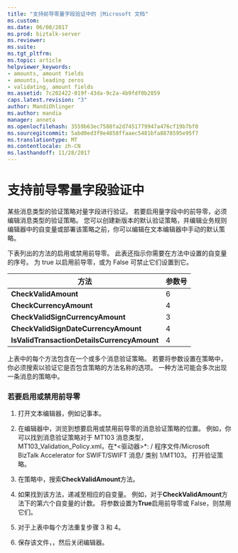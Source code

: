 ```yaml
---
title: "支持前导零量字段验证中的 |Microsoft 文档"
ms.custom: 
ms.date: 06/08/2017
ms.prod: biztalk-server
ms.reviewer: 
ms.suite: 
ms.tgt_pltfrm: 
ms.topic: article
helpviewer_keywords:
- amounts, amount fields
- amounts, leading zeros
- validating, amount fields
ms.assetid: 7c202422-019f-43da-9c2a-4b9fdf0b2859
caps.latest.revision: "3"
author: MandiOhlinger
ms.author: mandia
manager: anneta
ms.openlocfilehash: 3559b63ec7588fa2d7451779947a476cf19b7bf0
ms.sourcegitcommit: 5abd0ed3f9e4858ffaaec5481bfa8878595e95f7
ms.translationtype: MT
ms.contentlocale: zh-CN
ms.lasthandoff: 11/28/2017
---
```

# <a name="supporting-leading-zeros-in-amount-field-validations"></a>支持前导零量字段验证中
某些消息类型的验证策略对量字段进行验证。 若要启用量字段中的前导零，必须编辑消息类型的验证策略。 您可以创建新版本的默认验证策略，并编辑业务规则编辑器中的自变量或部署该策略之前，你可以编辑在文本编辑器中手动的默认策略。  
  
 下表列出的方法的启用或禁用前导零。 此表还指示你需要在方法中设置的自变量的序号。 为 true 以启用前导零，或为 False 可禁止它们设置到它。  
  
|方法|参数号|  
|------------|---------------------|  
|**CheckValidAmount**|6|  
|**CheckCurrencyAmount**|4|  
|**CheckValidSignCurrencyAmount**|3|  
|**CheckValidSignDateCurrencyAmount**|4|  
|**IsValidTransactionDetailsCurrencyAmount**|4|  
  
 上表中的每个方法包含在一个或多个消息验证策略。 若要将参数设置在策略中，你必须搜索以验证它是否包含策略的方法名称的选项。 一种方法可能会多次出现一条消息的策略中。  
  
### <a name="to-enable-or-disable-leading-zeros"></a>若要启用或禁用前导零  
  
1.  打开文本编辑器，例如记事本。  
  
2.  在编辑器中，浏览到想要启用或禁用前导零的消息验证策略的位置。 例如，你可以找到消息验证策略对于 MT103 消息类型，MT103_Validation_Policy.xml，在*\<驱动器\>*: / 程序文件/Microsoft BizTalk Accelerator for SWIFT/SWIFT 消息/ 类别 1/MT103。 打开验证策略。  
  
3.  在策略中，搜索**CheckValidAmount**方法。  
  
4.  如果找到该方法，递减至相应的自变量。 例如，对于**CheckValidAmount**方法下的第六个自变量的计数。 将参数设置为**True**启用前导零或 False，则禁用它们。  
  
5.  对于上表中每个方法重复步骤 3 和 4。  
  
6.  保存该文件，，然后关闭编辑器。